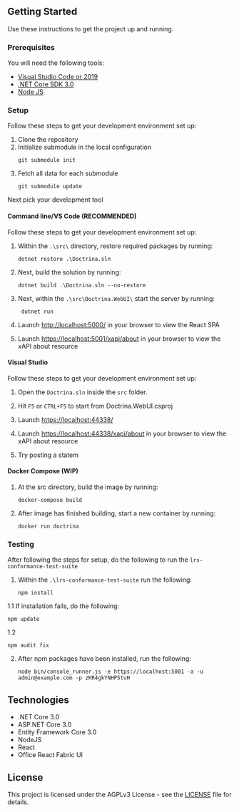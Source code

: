 ## Getting Started
Use these instructions to get the project up and running.

### Prerequisites
You will need the following tools:

* [Visual Studio Code or 2019](https://www.visualstudio.com/downloads/)
* [.NET Core SDK 3.0](https://www.microsoft.com/net/download/dotnet-core/3.0)
* [Node JS](https://nodejs.org/en/download/)

### Setup
Follow these steps to get your development environment set up:

   1. Clone the repository
   2. Initialize submodule in the local configuration
      ```
      git submodule init
      ```
   3. Fetch all data for each submodule
      ```
      git submodule update
      ```

Next pick your development tool

#### Command line/VS Code (RECOMMENDED)
Follow these steps to get your development environment set up:

  1. Within the `.\src\` directory, restore required packages by running:
     ```
     dotnet restore .\Doctrina.sln
     ```
  2. Next, build the solution by running:
     ```
     dotnet build .\Doctrina.sln --no-restore
     ```
  4. Next, within the `.\src\Doctrina.WebUI\` start the server by running:
     ```
	  dotnet run
	  ```
  5. Launch [http://localhost:5000/](http://localhost:5000/) in your browser to view the React SPA

  6. Launch [https://localhost:5001/xapi/about](https://localhost:5001/xapi/about) in your browser to view the xAPI about resource

#### Visual Studio
Follow these steps to get your development environment set up:
1. Open the `Doctrina.sln` inside the `src` folder.
2. Hit `F5` or `CTRL+F5` to start from Doctrina.WebUI.csproj
3. Launch [https://localhost:44338/](https://localhost:44338/)
4. Launch [https://localhost:44338/xapi/about](https://localhost:44338/xapi/about) in your browser to view the xAPI about resource

5. Try posting a statem

#### Docker Compose (WIP)

1. At the src directory, build the image by running:
   ```
   docker-compose build
   ```
2. After image has finished building, start a new container by running:
   ```
   docker run doctrina
   ```

### Testing
After following the steps for setup, do the following to run the `lrs-conformance-test-suite`

1. Within the `.\lrs-conformance-test-suite` run the following:
   ```
   npm install
   ```
1.1 If installation fails, do the following:
   ```
   npm update
   ```
1.2
   ```
   npm audit fix
   ```
2. After npm packages have been installed, run the following:
   ```
   node bin/console_runner.js -e https://localhost:5001 -a -u admin@example.com -p zKR4gkYNHP5tvH
   ```


## Technologies
* .NET Core 3.0
* ASP.NET Core 3.0
* Entity Framework Core 3.0
* NodeJS
* React
* Office React Fabric UI

## License
This project is licensed under the AGPLv3 License - see the [LICENSE](https://github.com/bitflipping-solutions/doctrina-lrs/blob/develop/LICENSE) file for details.
